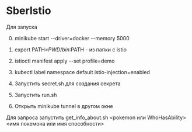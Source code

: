# SberIstio
Для запуска


0) minikube start --driver=docker --memory 5000

1) export PATH=$PWD/bin:$PATH - из папки с istio
2) istioctl manifest apply --set profile=demo
3) kubectl label namespace default istio-injection=enabled
4) Запустить secret.sh для создания секрета
5) Запустить run.sh
6) Открыть minikube tunnel в другом окне

Для запроса запустить get_info_about.sh <pokemon или WhoHasAbility> <имя покемона или имя способности>

